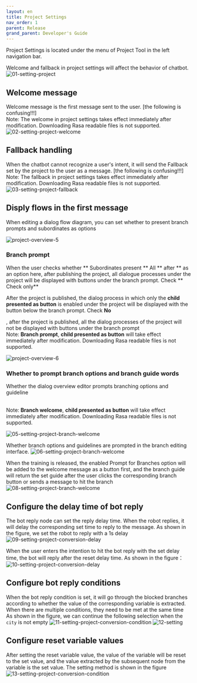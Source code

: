 ```yaml
---
layout: en
title: Project Settings
nav_order: 1
parent: Release
grand_parent: Developer's Guide
---
```

Project Settings is located under the menu of Project Tool in the left navigation bar. 

Welcome and fallback in project settings will affect the behavior of chatbot. 
![01-setting-project](/assets/images/tutorial/setting/01-setting.png)

## Welcome message

Welcome message is the first message sent to the user.  [the following is confusing!!!]
<br/>Note: The welcome in project settings takes effect immediately after modification. Downloading Rasa readable files is not supported.
![02-setting-project-welcome](/assets/images/tutorial/setting/02-setting.png)

## Fallback handling

When the chatbot cannot recognize a user's intent, it will send the Fallback set by the project to the user as a message. [the following is confusing!!!]
<br/>Note: The fallback in project settings takes effect immediately after modification. Downloading Rasa readable files is not supported.
![03-setting-project-fallback](/assets/images/tutorial/setting/03-setting.png)

## Disply flows in the first message

When editing a dialog flow diagram, you can set whether to present branch prompts and subordinates as options

![project-overview-5](/assets/images/tutorial/setting/04-setting.png)

### Branch prompt

When the user checks whether ** Subordinates present ** All ** after ** as an option here, after publishing the project, all dialogue processes under the project will be displayed with buttons under the branch prompt. Check ** Check only**

After the project is published, the dialog process in which only the **child presented as button** is enabled under the project will be displayed with the button below the branch prompt. Check **No**

, after the project is published, all the dialog processes of the project will not be displayed with buttons under the branch prompt
<br/>Note: **Branch prompt**, **child presented as button** will take effect immediately after modification. Downloading Rasa readable files is not supported.

![project-overview-6](/assets/images/tutorial/setting/05-setting.png)

### Whether to prompt branch options and branch guide words

Whether the dialog overview editor prompts branching options and guideline

<br/>Note: **Branch welcome**, **child presented as button** will take effect immediately after modification. Downloading Rasa readable files is not supported.

![05-setting-project-branch-welcome](/assets/images/tutorial/setting/06-setting.png)

Whether branch options and guidelines are prompted in the branch editing interface.
![06-setting-project-branch-welcome](/assets/images/tutorial/setting/07-setting.png)

When the training is released, the enabled Prompt for Branches option will be added to the welcome message as a button first, and the branch guide will return the set guide after the user clicks the corresponding branch button or sends a message to hit the branch
![08-setting-project-branch-welcome](/assets/images/tutorial/setting/08-setting.png)

## Configure the delay time of bot reply

The bot reply node can set the reply delay time. When the robot replies, it will delay the corresponding set time to reply to the message. As shown in the figure, we set the robot to reply with a 1s delay
![09-setting-project-conversion-delay](/assets/images/tutorial/setting/09-setting.png)

When the user enters the intention to hit the bot reply with the set delay time, the bot will reply after the reset delay time. As shown in the figure：
![10-setting-project-conversion-delay](/assets/images/tutorial/setting/10-setting.png)

## Configure bot reply conditions

When the bot reply condition is set, it will go through the blocked branches according to whether the value of the corresponding variable is extracted. When there are multiple conditions, they need to be met at the same time
As shown in the figure, we can continue the following selection when the `city` is not empty
![11-setting-project-conversion-condition](/assets/images/tutorial/setting/11-setting.png)
![12-setting](/assets/images/tutorial/setting/11-setting.png)

## Configure reset variable values

After setting the reset variable value, the value of the variable will be reset to the set value, and the value extracted by the subsequent node from the variable is the set value. The setting method is shown in the figure
![13-setting-project-conversion-condition](/assets/images/tutorial/setting/13-setting.png)


